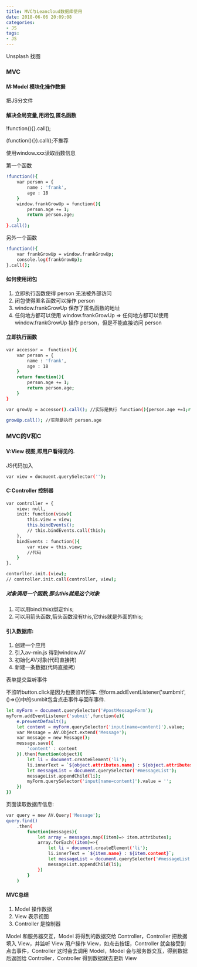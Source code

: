 ```yaml
---
title: MVC与Leancloud数据库使用
date: 2018-06-06 20:09:08
categories:
- JS
tags:
- JS
---
```

Unsplash 找图

### MVC

#### M:Model 模块化操作数据

把JS分文件

#### 解决全局变量,用闭包,匿名函数

!function(){}.call();

(function(){}).call();不推荐

使用window.xxx读取函数信息

第一个函数

``` bash
!function(){
    var person = {
        name : 'frank',
        age : 18
    }
    window.frankGrowUp = function(){
        person.age += 1;
        return person.age;
    }
}.call();
```
另外一个函数
``` bash
!function(){
    var frankGrowUp = window.frankGrowUp;
    console.log(frankGrowUp);
}.call();
```

#### 如何使用闭包

1. 立即执行函数使得 person 无法被外部访问
2. 闭包使得匿名函数可以操作 person
3. window.frankGrowUp 保存了匿名函数的地址
4. 任何地方都可以使用 window.frankGrowUp
    => 任何地方都可以使用 window.frankGrowUp 操作 person，但是不能直接访问 person


#### 立即执行函数
``` bash
var accessor =  function(){
    var person = {
        name : 'frank',
        age : 18
    }
    return function(){
        person.age += 1;
        return person.age;
    }
}

var growUp = accessor().call(); //实际是执行 function(){person.age +=1;return person.age};

growUp.call(); //实际是执行 person.age
```

### MVC的V和C

#### V:View 视图,即用户看得见的.

JS代码加入
``` bash
var view = docmuent.querySelector('');
```

#### C:Controller 控制器

``` bash
var controller = {
    view: null,
    init: function(view){
        this.view = view;
        this.bindEvents();
        // this.bindEvents.call(this);
    },
    bindEvents : function(){
        var view = this.view;
        //代码
    }
}.

contorller.init.(view);
// controller.init.call(controller, view);
```
##### 对象调用一个函数,那么this就是这个对象

1. 可以用bind(this)绑定this;
2. 可以用箭头函数,箭头函数没有this,它this就是外面的this;

#### 引入数据库:

1. 创建一个应用
2. 引入av-min.js 得到window.AV
3. 初始化AV对象(代码直接拷)
4. 新建一条数据(代码直接拷)

表单提交监听事件 

不监听button.click是因为也要监听回车.
但form.addEventListener('sumbmit',()=>{})中的sumbit包含点击事件与回车事件.
``` bash
let myForm = document.querySelector('#postMessageForm');
myForm.addEventListener('submit',function(e){
    e.preventDefault();
    let content = myForm.querySelector('input[name=content]').value;
    var Message = AV.Object.extend('Message');
    var message = new Message();
    message.save({
        'content' : content
    }).then(function(object){
        let li = document.createElement('li');
        li.innerText = `${object.attributes.name} : ${object.attributes.content}`;
        let messageList = document.querySelector('#messageList');
        messageList.appendChild(li);
        myForm.querySelector('input[name=content]').value = '';
    })
})
```

页面读取数据库信息:
``` bash
var query = new AV.Query('Message');
query.find()
    .then(
        function(messages){
            let array = messages.map((item)=> item.attributes);
            array.forEach((item)=>{
                let li = document.createElement('li');
                li.innerText = `${item.name} : ${item.content}`;
                let messageList = document.querySelector('#messageList');
                messageList.appendChild(li);
            })
        }
    )
```

#### MVC总结

1. Model 操作数据
2. View 表示视图
3. Controller 是控制器

Model 和服务器交互，Model 将得到的数据交给 Controller，Controller 把数据填入 View，并监听 View
用户操作 View，如点击按钮，Controller 就会接受到点击事件，Controller 这时会去调用 Model，Model 会与服务器交互，得到数据后返回给 Controller，Controller 得到数据就去更新 View
